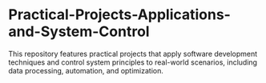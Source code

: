 # Practical-Projects-Applications-and-System-Control
This repository features practical projects that apply software development techniques and control system principles to real-world scenarios, including data processing, automation, and optimization.

